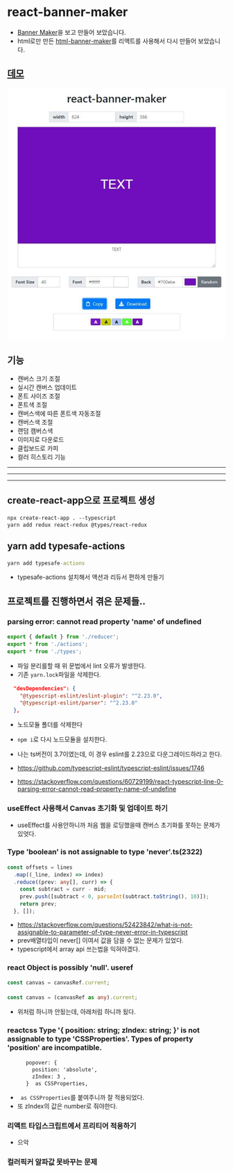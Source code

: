 # react-banner-maker

- [Banner Maker](https://banner.godori.dev/)을 보고 만들어 보았습니다.
- html로만 만든 [html-banner-maker](https://github.com/chinsun9/html-banner-maker)를 리액트를 사용해서 다시 만들어 보았습니다.

## [데모](https://chinsun9.github.io/react-banner-maker/)

[![데모](readmeRes/preview.jpg)](https://chinsun9.github.io/react-banner-maker/)

## 기능

- 캔버스 크기 조절
- 실시간 캔버스 업데이트
- 폰트 사이즈 조절
- 폰트색 조절
- 캔버스색에 따른 폰트색 자동조절
- 캔버스색 조절
- 랜덤 캠버스색
- 이미지로 다운로드
- 클립보드로 카피
- 컬러 히스토리 기능

<hr><hr><hr>

## create-react-app으로 프로젝트 생성

```
npx create-react-app . --typescript
yarn add redux react-redux @types/react-redux
```

## yarn add typesafe-actions

```cmd cmd
yarn add typesafe-actions
```

- typesafe-actions 설치해서 액션과 리듀서 편하게 만들기

## 프로젝트를 진행하면서 겪은 문제들..

### parsing error: cannot read property 'name' of undefined

```ts modules/history/index.ts
export { default } from './reducer';
export * from './actions';
export * from './types';
```

- 파일 분리를할 때 위 문법에서 lint 오류가 발생한다.
- 기존 `yarn.lock`파일을 삭제한다.

```json package.json
  "devDependencies": {
    "@typescript-eslint/eslint-plugin": "^2.23.0",
    "@typescript-eslint/parser": "^2.23.0"
  },
```

- 노드모듈 폴더를 삭제한다
- `npm i`로 다시 노드모듈을 설치한다.

- 나는 ts버전이 3.7이였는데, 이 경우 eslint를 2.23으로 다운그레이드하라고 한다.
- https://github.com/typescript-eslint/typescript-eslint/issues/1746
- https://stackoverflow.com/questions/60729199/react-typescript-line-0-parsing-error-cannot-read-property-name-of-undefine

### useEffect 사용해서 Canvas 초기화 및 업데이트 하기

- useEffect를 사용안하니까 처음 웹을 로딩했을때 캔버스 초기화를 못하는 문제가 있엇다.

### Type 'boolean' is not assignable to type 'never'.ts(2322)

```ts Canvas.tsx
const offsets = lines
  .map((_line, index) => index)
  .reduce((prev: any[], curr) => {
    const subtract = curr - mid;
    prev.push([subtract < 0, parseInt(subtract.toString(), 10)]);
    return prev;
  }, []);
```

- https://stackoverflow.com/questions/52423842/what-is-not-assignable-to-parameter-of-type-never-error-in-typescript
- prev배열타입이 never[] 이여서 값을 담을 수 없는 문제가 있었다.
- typescript에서 array api 쓰는법을 익혀야겠다.

### react Object is possibly 'null'. useref

```ts Canvas.tsx
const canvas = canvasRef.current;

const canvas = (canvasRef as any).current;
```

- 위처럼 하니까 안됬는데, 아래처럼 하니까 됬다.

### reactcss Type '{ position: string; zIndex: string; }' is not assignable to type 'CSSProperties'. Types of property 'position' are incompatible.

```tsx SettingCanvasDetail.tsx
      popover: {
        position: 'absolute',
        zIndex: 3 ,
      }  as CSSProperties,
```

- ` as CSSProperties`를 붙여주니까 잘 적용되었다.
- 또 zIndex의 값은 number로 줘야한다.

### 리액트 타입스크립트에서 프리티어 적용하기

- 으악

### 컬러픽커 알파값 못바꾸는 문제
